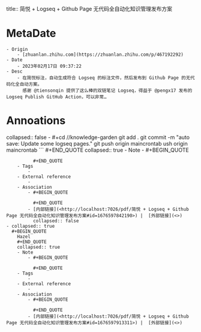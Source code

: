 title::  简悦 + Logseq + Github Page 无代码全自动化知识管理发布方案

# MetaDate
	- Origin
		- [zhuanlan.zhihu.com](https://zhuanlan.zhihu.com/p/467192292)
	- Date
		- 2023年02月17日 09:37:22
	- Desc
		- 在简悦标注，自动生成符合 Logseq 的标注文件，然后发布到 Github Page 的无代码化全自动方案。
		  感谢 @tiensonqin 提供了这么棒的双链笔记 Logseq，得益于 @pengx17 发布的 Logseq Publish GitHub Action，可以非常…
# Annoations

collapsed:: false
	- #+cd /<your path>/knowledge-garden
	  git add .
	  git commit -m "auto save: Update some logseq pages."
	  git push origin maincrontab
	  ush origin maincrontab
	  ``` 
	    #+END_QUOTE
	    collapsed:: true
		- Note
			- #+BEGIN_QUOTE
			   
			  #+END_QUOTE
		- Tags
			-
		- External reference
			-
		- Association
			- #+BEGIN_QUOTE
			  
			  #+END_QUOTE
			- [内部链接](<http://localhost:7026/pdf/简悦 + Logseq + Github Page 无代码全自动化知识管理发布方案#id=1676597842190>) |  [外部链接](<>)
			  collapsed:: false
	- collapsed:: true
	  #+BEGIN_QUOTE
	    Hazel 
	    #+END_QUOTE
	    collapsed:: true
		- Note
			- #+BEGIN_QUOTE
			   
			  #+END_QUOTE
		- Tags
			-
		- External reference
			-
		- Association
			- #+BEGIN_QUOTE
			  
			  #+END_QUOTE
			- [内部链接](<http://localhost:7026/pdf/简悦 + Logseq + Github Page 无代码全自动化知识管理发布方案#id=1676597913311>) |  [外部链接](<>)